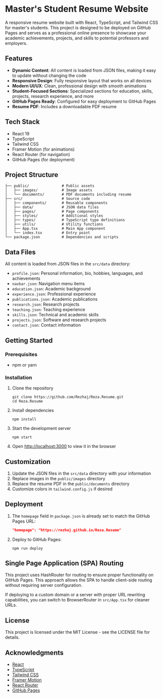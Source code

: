 # Master's Student Resume Website

A responsive resume website built with React, TypeScript, and Tailwind CSS for master's students. This project is designed to be deployed on GitHub Pages and serves as a professional online presence to showcase your academic achievements, projects, and skills to potential professors and employers.

## Features

- **Dynamic Content**: All content is loaded from JSON files, making it easy to update without changing the code
- **Responsive Design**: Fully responsive layout that works on all devices
- **Modern UI/UX**: Clean, professional design with smooth animations
- **Student-Focused Sections**: Specialized sections for education, skills, projects, research experience, and more
- **GitHub Pages Ready**: Configured for easy deployment to GitHub Pages
- **Resume PDF**: Includes a downloadable PDF resume

## Tech Stack

- React 19
- TypeScript
- Tailwind CSS
- Framer Motion (for animations)
- React Router (for navigation)
- GitHub Pages (for deployment)

## Project Structure

```
├── public/               # Public assets
│   ├── images/           # Image assets
│   └── documents/        # PDF documents including resume
├── src/                  # Source code
│   ├── components/       # Reusable components
│   ├── data/             # JSON data files
│   ├── pages/            # Page components
│   ├── styles/           # Additional styles
│   ├── types/            # TypeScript type definitions
│   ├── utils/            # Utility functions
│   ├── App.tsx           # Main App component
│   └── index.tsx         # Entry point
└── package.json          # Dependencies and scripts
```

## Data Files

All content is loaded from JSON files in the `src/data` directory:

- `profile.json`: Personal information, bio, hobbies, languages, and achievements
- `navbar.json`: Navigation menu items
- `education.json`: Academic background
- `experience.json`: Professional experience
- `publications.json`: Academic publications
- `research.json`: Research projects
- `teaching.json`: Teaching experience
- `skills.json`: Technical and academic skills
- `projects.json`: Software and research projects
- `contact.json`: Contact information

## Getting Started

### Prerequisites

- npm or yarn

### Installation

1. Clone the repository
   ```
   git clone https://github.com/Rezhaj/Reza.Resume.git
   cd Reza.Resume
   ```

2. Install dependencies
   ```
   npm install
   ```

3. Start the development server
   ```
   npm start
   ```

4. Open [http://localhost:3000](http://localhost:3000) to view it in the browser

## Customization

1. Update the JSON files in the `src/data` directory with your information
2. Replace images in the `public/images` directory
3. Replace the resume PDF in the `public/documents` directory
4. Customize colors in `tailwind.config.js` if desired

## Deployment

1. The `homepage` field in `package.json` is already set to match the GitHub Pages URL:
   ```json
   "homepage": "https://rezhaj.github.io/Reza.Resume"
   ```

2. Deploy to GitHub Pages:
   ```
   npm run deploy
   ```

## Single Page Application (SPA) Routing

This project uses HashRouter for routing to ensure proper functionality on GitHub Pages. This approach allows the SPA to handle client-side routing without requiring server configuration.

If deploying to a custom domain or a server with proper URL rewriting capabilities, you can switch to BrowserRouter in `src/App.tsx` for cleaner URLs.

## License

This project is licensed under the MIT License - see the LICENSE file for details.

## Acknowledgments

- [React](https://reactjs.org/)
- [TypeScript](https://www.typescriptlang.org/)
- [Tailwind CSS](https://tailwindcss.com/)
- [Framer Motion](https://www.framer.com/motion/)
- [React Router](https://reactrouter.com/)
- [GitHub Pages](https://pages.github.com/)
